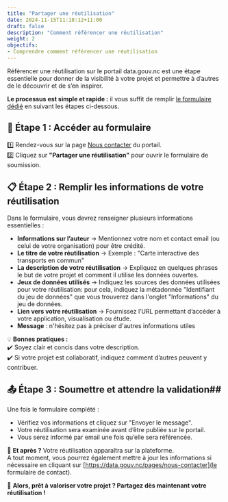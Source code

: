 ```yaml
---
title: "Partager une réutilisation"
date: 2024-11-15T11:18:12+11:00
draft: false
description: "Comment référencer une réutilisation"
weight: 2
objectifs:
- Comprendre comment référencer une réutilisation
---
```

  
  
Référencer une réutilisation sur le portail data.gouv.nc est une étape essentielle pour donner de la visibilité à votre projet et permettre à d’autres de le découvrir et de s’en inspirer.

**Le processus est simple et rapide :** il vous suffit de remplir [le formulaire dédié](https://data.gouv.nc/pages/nous-contacter) en suivant les étapes ci-dessous.

## 📝 Étape 1 : Accéder au formulaire
1️⃣ Rendez-vous sur la page [Nous contacter](https://data.gouv.nc/pages/nous-contacter) du portail.  
2️⃣ Cliquez sur **"Partager une réutilisation"** pour ouvrir le formulaire de soumission.  

## 📋 Étape 2 : Remplir les informations de votre réutilisation
Dans le formulaire, vous devrez renseigner plusieurs informations essentielles :

- **Informations sur l’auteur** → Mentionnez votre nom et contact email (ou celui de votre organisation) pour être crédité.
- **Le titre de votre réutilisation** → Exemple : "Carte interactive des transports en commun"
- **La description de votre réutilisation** → Expliquez en quelques phrases le but de votre projet et comment il utilise les données ouvertes.
- **Jeux de données utilisés** → Indiquez les sources des données utilisées pour votre réutilisation: pour cela, indiquez la métadonnée "Identifiant du jeu de données" que vous trouverez dans l'onglet "Informations" du jeu de données.
- **Lien vers votre réutilisation** → Fournissez l’URL permettant d’accéder à votre application, visualisation ou étude.
- **Message** : n'hésitez pas à préciser d'autres informations utiles

💡 **Bonnes pratiques :**  
✔️ Soyez clair et concis dans votre description.  
✔️ Si votre projet est collaboratif, indiquez comment d’autres peuvent y contribuer.  

## 📤 Étape 3 : Soumettre et attendre la validation##
Une fois le formulaire complété :

- Vérifiez vos informations et cliquez sur "Envoyer le message".
- Votre réutilisation sera examinée avant d’être publiée sur le portail.
- Vous serez informé par email une fois qu’elle sera référencée.

📌 **Et après ?**
Votre réutilisation apparaîtra sur la plateforme.  
A tout moment, vous pourrez également mettre à jour les informations si nécessaire en cliquant sur [https://data.gouv.nc/pages/nous-contacter](le formulaire de contact).

🚀 **Alors, prêt à valoriser votre projet ? Partagez dès maintenant votre réutilisation !**